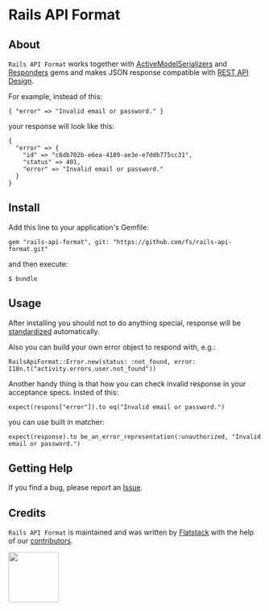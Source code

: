 # Rails API Format

## About

`Rails API Format` works together with [ActiveModelSerializers](https://github.com/rails-api/active_model_serializers) and [Responders](https://github.com/plataformatec/responders) gems and makes JSON response compatible with [REST API Design](https://github.com/fs/rails-api-format/wiki/REST-API-Design).

For example, instead of this:

```
{ "error" => "Invalid email or password." }
```

your response will look like this:

```
{
  "error" => {
    "id" => "c6db702b-e6ea-4189-ae3e-e7ddb775cc31",
    "status" => 401,
    "error" => "Invalid email or password."
  }
}
```

## Install

Add this line to your application's Gemfile:

```
gem "rails-api-format", git: "https://github.com/fs/rails-api-format.git"
```

and then execute:

```
$ bundle
```

## Usage

After installing you should not to do anything special, response will be [standardized](https://github.com/fs/rails-api-format/wiki/REST-API-Design) automatically.

Also you can build your own error object to respond with, e.g.:

```
RailsApiFormat::Error.new(status: :not_found, error: I18n.t("activity.errors.user.not_found"))
```

Another handy thing is that how you can check invalid response in your acceptance specs.
Insted of this:

```
expect(respons["error"]).to eq("Invalid email or password.")
```

you can use built in matcher:

```
expect(response).to be_an_error_representation(:unauthorized, "Invalid email or password.")
```

## Getting Help

If you find a bug, please report an [Issue](https://github.com/fs/rails-api-format/issues/new).

## Credits

`Rails API Format` is maintained and was written by [Flatstack](http://www.flatstack.com) with the help of our [contributors](http://github.com/fs/rails-api-format/contributors).

[<img src="http://www.flatstack.com/logo.svg" width="100"/>](http://www.flatstack.com)

